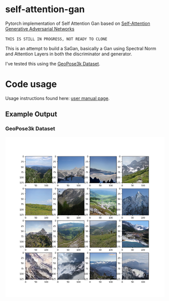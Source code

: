 # self-attention-gan
Pytorch implementation of Self Attention Gan based on [Self-Attention Generative Adversarial Networks](https://arxiv.org/pdf/1805.08318.pdf)

`THIS IS STILL IN PROGRESS, NOT READY TO CLONE`

This is an attempt to build a SaGan, basically a Gan using Spectral Norm and Attention Layers in both the discriminator and generator.



I've tested this using the [GeoPose3k Dataset](http://cphoto.fit.vutbr.cz/geoPose3K/).

# Code usage
Usage instructions found here: [user manual page](USAGE.md).

## Example Output
### GeoPose3k Dataset
![](output/austria_904.jpg)
